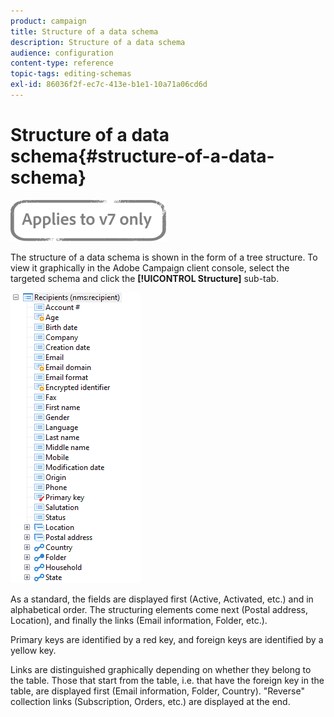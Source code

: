 ```yaml
---
product: campaign
title: Structure of a data schema
description: Structure of a data schema
audience: configuration
content-type: reference
topic-tags: editing-schemas
exl-id: 86036f2f-ec7c-413e-b1e1-10a71a06cd6d
---
```

# Structure of a data schema{#structure-of-a-data-schema}

![](../../assets/v7-only.svg)

The structure of a data schema is shown in the form of a tree structure. To view it graphically in the Adobe Campaign client console, select the targeted schema and click the **[!UICONTROL Structure]** sub-tab.

![](assets/d_ncs_integration_schema_arbo.png)

As a standard, the fields are displayed first (Active, Activated, etc.) and in alphabetical order. The structuring elements come next (Postal address, Location), and finally the links (Email information, Folder, etc.).

Primary keys are identified by a red key, and foreign keys are identified by a yellow key.

Links are distinguished graphically depending on whether they belong to the table. Those that start from the table, i.e. that have the foreign key in the table, are displayed first (Email information, Folder, Country). "Reverse" collection links (Subscription, Orders, etc.) are displayed at the end.
